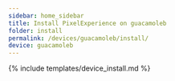 ```yaml
---
sidebar: home_sidebar
title: Install PixelExperience on guacamoleb
folder: install
permalink: /devices/guacamoleb/install/
device: guacamoleb
---
```

{% include templates/device_install.md %}
